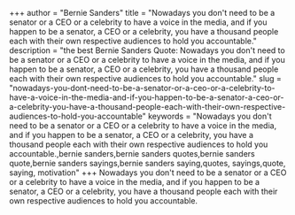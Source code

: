 +++
author = "Bernie Sanders"
title = "Nowadays you don't need to be a senator or a CEO or a celebrity to have a voice in the media, and if you happen to be a senator, a CEO or a celebrity, you have a thousand people each with their own respective audiences to hold you accountable."
description = "the best Bernie Sanders Quote: Nowadays you don't need to be a senator or a CEO or a celebrity to have a voice in the media, and if you happen to be a senator, a CEO or a celebrity, you have a thousand people each with their own respective audiences to hold you accountable."
slug = "nowadays-you-dont-need-to-be-a-senator-or-a-ceo-or-a-celebrity-to-have-a-voice-in-the-media-and-if-you-happen-to-be-a-senator-a-ceo-or-a-celebrity-you-have-a-thousand-people-each-with-their-own-respective-audiences-to-hold-you-accountable"
keywords = "Nowadays you don't need to be a senator or a CEO or a celebrity to have a voice in the media, and if you happen to be a senator, a CEO or a celebrity, you have a thousand people each with their own respective audiences to hold you accountable.,bernie sanders,bernie sanders quotes,bernie sanders quote,bernie sanders sayings,bernie sanders saying,quotes, sayings,quote, saying, motivation"
+++
Nowadays you don't need to be a senator or a CEO or a celebrity to have a voice in the media, and if you happen to be a senator, a CEO or a celebrity, you have a thousand people each with their own respective audiences to hold you accountable.
